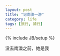 ```yaml
---
layout: post
title: "记南澳一游"
category: life
tags: [旅行, 骑行]
---
```

{% include JB/setup %}

没去南澳之前，她是我
